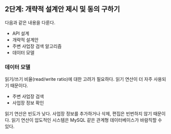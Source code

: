 
## 2단계: 개략적 설계안 제시 및 동의 구하기

다음과 같은 내용을 다룬다.

- API 설계
- 개략적 설계안
- 주변 사업장 검색 알고리즘
- 데이터 모델

### 데이터 모델 

읽기/쓰기 비율(read/write ratio)에 대한 고려가 필요하다. 읽기 연산이 더 자주 사용되기 때문이다.

- 주변 사업장 검색
- 사업장 정보 확인

읽기 연산은 빈도가 낮다. 사업장 정보를 추가하거나 삭제, 편집은 빈번하지 않기 때문이다. 읽기 연산이 압도적인 시스템은 MySQL 같은 관계형 데이터베이스가 바람직할 수 있다.
